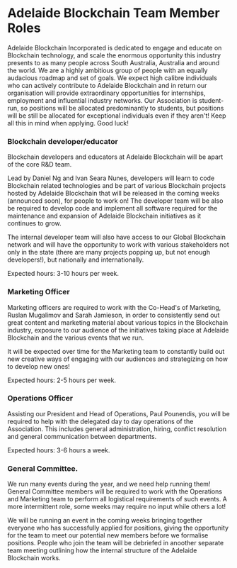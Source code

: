 
Adelaide Blockchain Team Member Roles
======

Adelaide Blockchain Incorporated is dedicated to engage and educate on Blockchain technology, and scale the enormous opportunity this industry presents to as many people across South Australia, Australia and around the world. We are a highly ambitious group of people with an equally audacious roadmap and set of goals. We expect high calibre individuals who can actively contribute to Adelaide Blockchain and in return our organisation will provide extraordinary opportunities for internships, employment and influential industry networks. Our Association is student-run, so positions will be allocated predominantly to students, but positions will be still be allocated for exceptional individuals even if they aren't! Keep all this in mind when applying. Good luck!

### Blockchain developer/educator

Blockchain developers and educators at Adelaide Blockchain will be apart of the core R&D team.

Lead by Daniel Ng and Ivan Seara Nunes, developers will learn to code Blockchain related technologies and be part of various Blockchain projects hosted by Adelaide Blockchain that will be released in the coming weeks (announced soon), for people to work on! The developer team will be also be required to develop code and implement all software required for the maintenance and expansion of Adelaide Blockchain initiatives as it continues to grow. 

The internal developer team will also have access to our Global Blockchain network and will have the opportunity to work with various stakeholders not only in the state (there are many projects popping up, but not enough developers!), but nationally and internationally. 

Expected hours: 3-10 hours per week. 

### Marketing Officer 

Marketing officers are required to work with the Co-Head's of Marketing, Ruslan Mugalimov and Sarah Jamieson, in order to consistently send out great content and marketing material about various topics in the Blockchain industry, exposure to our audience of the initiatives taking place at Adelaide Blockchain and the various events that we run. 

It will be expected over time for the Marketing team to constantly build out new creative ways of engaging with our audiences and strategizing on how to develop new ones!

Expected hours: 2-5 hours per week.

### Operations Officer

Assisting our President and Head of Operations, Paul Pounendis, you will be required to help with the delegated day to day operations of the Association. This includes general administration, hiring, conflict resolution and general communication between departments. 

Expected hours: 3-6 hours a week. 

### General Committee. 

We run many events during the year, and we need help running them! General Committee members will be required to work with the Operations and Marketing team to perform all logistical requirements of such events. A more intermittent role, some weeks may require no input while others a lot!

We will be running an event in the coming weeks bringing together everyone who has successfully applied for positions, giving the opportunity for the team to meet our potential new members before we formalise positions. People who join the team will be debriefed in anoother separate team meeting outlining how the internal structure of the Adelaide Blockchain works. 





	
